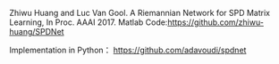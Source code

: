 Zhiwu Huang and Luc Van Gool. A Riemannian Network for SPD Matrix Learning, In Proc. AAAI 2017.
Matlab Code:https://github.com/zhiwu-huang/SPDNet

Implementation in Python：
https://github.com/adavoudi/spdnet
